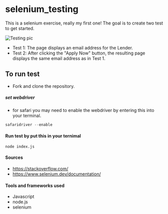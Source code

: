 # selenium_testing
This is a selenium exercise, really my first one! The goal is to create two test to get started. 

![Testing pic](https://thumbs.dreamstime.com/z/software-testing-internet-business-technology-concept-143071525.jpg)

- Test 1: The page displays an email address for the Lender.
- Test 2: After clicking the "Apply Now" button, the resulting page displays the same email address as in Test 1.

## To run test 
- Fork and clone the repository. 
##### set webdriver
- for safari you may need to enable the webdriver by entering this into your terminal. 
```javascript 
safaridriver --enable
```
#### Run test by put this in your ternimal
`node index.js`


#### Sources

- https://stackoverflow.com/
- https://www.selenium.dev/documentation/

#### Tools and frameworks used 

- Javascript
- node.js
- selenium
